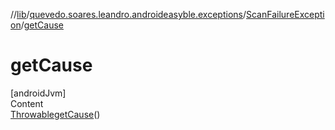 //[lib](../../index.md)/[quevedo.soares.leandro.androideasyble.exceptions](../index.md)/[ScanFailureException](index.md)/[getCause](get-cause.md)



# getCause  
[androidJvm]  
Content  
[Throwable](https://docs.oracle.com/javase/8/docs/api/java/lang/Throwable.html)[getCause](get-cause.md)()  
  



